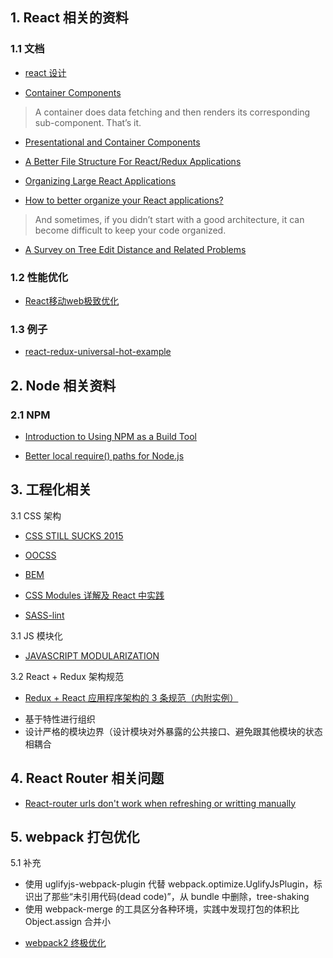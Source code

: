 ## 1. React 相关的资料

### 1.1 文档

* [react 设计](./reactDevise.md)

* [Container Components](https://medium.com/@learnreact/container-components-c0e67432e005)

> A container does data fetching and then renders its corresponding sub-component. That’s it.

* [Presentational and Container Components](https://medium.com/@dan_abramov/smart-and-dumb-components-7ca2f9a7c7d0)

* [A Better File Structure For React/Redux Applications](https://marmelab.com/blog/2015/12/17/react-directory-structure.html)

* [Organizing Large React Applications](http://engineering.kapost.com/2016/01/organizing-large-react-applications/)

* [How to better organize your React applications?](https://medium.com/@alexmngn/how-to-better-organize-your-react-applications-2fd3ea1920f1)

> And sometimes, if you didn’t start with a good architecture, it can become difficult to keep your code organized.

* [A Survey on Tree Edit Distance and Related Problems](http://grfia.dlsi.ua.es/ml/algorithms/references/editsurvey_bille.pdf)

### 1.2 性能优化
* [React移动web极致优化](https://github.com/lcxfs1991/blog/issues/8)

### 1.3 例子

* [react-redux-universal-hot-example](https://github.com/erikras/react-redux-universal-hot-example)

## 2. Node 相关资料

### 2.1 NPM
* [Introduction to Using NPM as a Build Tool](https://medium.com/javascript-training/introduction-to-using-npm-as-a-build-tool-b41076f488b0)

* [Better local require() paths for Node.js](https://gist.github.com/branneman/8048520)

## 3. 工程化相关

3.1 CSS 架构

* [CSS STILL SUCKS 2015](https://huangxuan.me/css-sucks-2015/#/)

* [OOCSS](https://github.com/stubbornella/oocss/wiki)
* [BEM](https://www.smashingmagazine.com/2012/04/a-new-front-end-methodology-bem/)
* [CSS Modules 详解及 React 中实践](https://github.com/camsong/blog/issues/5)

* [SASS-lint]()

3.1 JS 模块化

* [JAVASCRIPT MODULARIZATION ](https://huangxuan.me/js-module-7day/#/)

3.2 React + Redux 架构规范

* [Redux + React 应用程序架构的 3 条规范（内附实例）](https://zhuanlan.zhihu.com/p/21490605)

- 基于特性进行组织
- 设计严格的模块边界（设计模块对外暴露的公共接口、避免跟其他模块的状态相耦合

## 4. React Router 相关问题
* [React-router urls don't work when refreshing or writting manually
](https://stackoverflow.com/questions/27928372/react-router-urls-dont-work-when-refreshing-or-writting-manually/37449679#37449679?newreg=73bfe3b72b484aaab21dde3c5787a780)

## 5. webpack 打包优化

5.1 补充

- 使用 uglifyjs-webpack-plugin 代替 webpack.optimize.UglifyJsPlugin，标识出了那些“未引用代码(dead code)”，从 bundle 中删除，tree-shaking
- 使用 webpack-merge 的工具区分各种环境，实践中发现打包的体积比 Object.assign 合并小

* [webpack2 终极优化](http://imweb.io/topic/5868e1abb3ce6d8e3f9f99bb)
